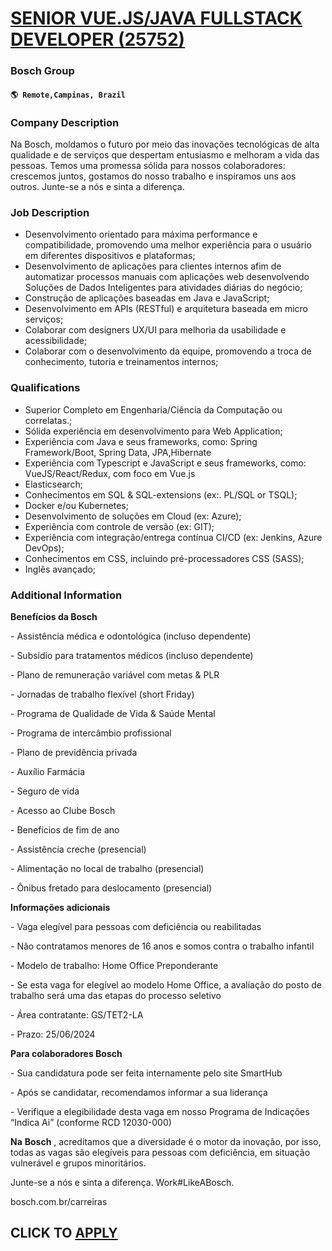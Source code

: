 # [SENIOR VUE.JS/JAVA FULLSTACK DEVELOPER (25752)](https://www.remotewlb.com/apply/senior-vue-js-java-fullstack-developer-25752-106813)  
### Bosch Group  
#### `🌎 Remote,Campinas, Brazil`  

### **Company Description**

Na Bosch, moldamos o futuro por meio das inovações tecnológicas de alta qualidade e de serviços que despertam entusiasmo e melhoram a vida das pessoas. Temos uma promessa sólida para nossos colaboradores: crescemos juntos, gostamos do nosso trabalho e inspiramos uns aos outros. Junte-se a nós e sinta a diferença.

###  **Job Description**

  * Desenvolvimento orientado para máxima performance e compatibilidade, promovendo uma melhor experiência para o usuário em diferentes dispositivos e plataformas;
  * Desenvolvimento de aplicações para clientes internos afim de automatizar processos manuais com aplicações web desenvolvendo Soluções de Dados Inteligentes para atividades diárias do negócio;
  * Construção de aplicações baseadas em Java e JavaScript;
  * Desenvolvimento em APIs (RESTful) e arquitetura baseada em micro serviços;
  * Colaborar com designers UX/UI para melhoria da usabilidade e acessibilidade;
  * Colaborar com o desenvolvimento da equipe, promovendo a troca de conhecimento, tutoria e treinamentos internos;

###  **Qualifications**

  * Superior Completo em Engenharia/Ciência da Computação ou correlatas.;
  * Sólida experiência em desenvolvimento para Web Application;
  * Experiência com Java e seus frameworks, como: Spring Framework/Boot, Spring Data, JPA,Hibernate
  * Experiência com Typescript e JavaScript e seus frameworks, como: VueJS/React/Redux, com foco em Vue.js
  * Elasticsearch;
  * Conhecimentos em SQL & SQL-extensions (ex:. PL/SQL or TSQL);
  * Docker e/ou Kubernetes;
  * Desenvolvimento de soluções em Cloud (ex: Azure);
  * Experiência com controle de versão (ex: GIT);
  * Experiência com integração/entrega contínua CI/CD (ex: Jenkins, Azure DevOps);
  * Conhecimentos em CSS, incluindo pré-processadores CSS (SASS);
  * Inglês avançado;

###  **Additional Information**

 **Benefícios da Bosch**

\- Assistência médica e odontológica (incluso dependente)

\- Subsídio para tratamentos médicos (incluso dependente)

\- Plano de remuneração variável com metas & PLR

\- Jornadas de trabalho flexível (short Friday)

\- Programa de Qualidade de Vida & Saúde Mental

\- Programa de intercâmbio profissional

\- Plano de previdência privada

\- Auxílio Farmácia

\- Seguro de vida

\- Acesso ao Clube Bosch

\- Benefícios de fim de ano

\- Assistência creche (presencial)

\- Alimentação no local de trabalho (presencial)

\- Ônibus fretado para deslocamento (presencial)  

**Informações adicionais**

\- Vaga elegível para pessoas com deficiência ou reabilitadas

\- Não contratamos menores de 16 anos e somos contra o trabalho infantil

\- Modelo de trabalho: Home Office Preponderante

\- Se esta vaga for elegível ao modelo Home Office, a avaliação do posto de trabalho será uma das etapas do processo seletivo

\- Área contratante: GS/TET2-LA

\- Prazo: 25/06/2024  

**Para colaboradores Bosch**

\- Sua candidatura pode ser feita internamente pelo site SmartHub

\- Após se candidatar, recomendamos informar a sua liderança

\- Verifique a elegibilidade desta vaga em nosso Programa de Indicações “Indica Ai” (conforme RCD 12030-000)  

**Na** **Bosch** , acreditamos que a diversidade é o motor da inovação, por isso, todas as vagas são elegíveis para pessoas com deficiência, em situação vulnerável e grupos minoritários.

Junte-se a nós e sinta a diferença. Work#LikeABosch.

bosch.com.br/carreiras

  
## CLICK TO [APPLY](https://www.remotewlb.com/apply/senior-vue-js-java-fullstack-developer-25752-106813)

